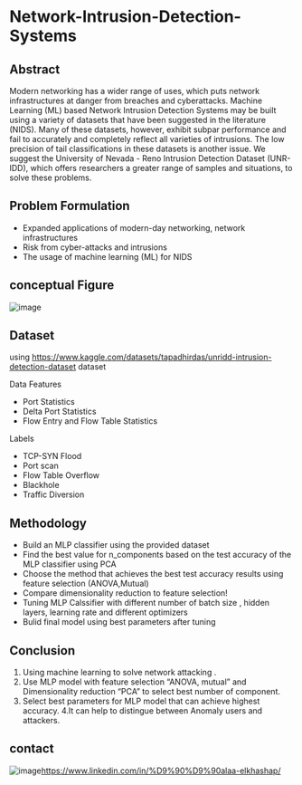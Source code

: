 # Network-Intrusion-Detection-Systems

## Abstract

Modern networking has a wider range of uses, which puts network infrastructures at danger from breaches and cyberattacks. Machine Learning (ML) based Network Intrusion Detection Systems may be built using a variety of datasets that have been suggested in the literature (NIDS). Many of these datasets, however, exhibit subpar performance and fail to accurately and completely reflect all varieties of intrusions. The low precision of tail classifications in these datasets is another issue. We suggest the University of Nevada - Reno Intrusion Detection Dataset (UNR-IDD), which offers researchers a greater range of samples and situations, to solve these problems.

## Problem Formulation
* Expanded applications of modern-day networking, 
network infrastructures 
* Risk from cyber-attacks and intrusions
* The usage of machine learning (ML) for NIDS 

##  conceptual Figure

![image](https://user-images.githubusercontent.com/60587913/209298757-63782cde-46d6-49c6-af4c-4eb312e33120.png)

## Dataset
using https://www.kaggle.com/datasets/tapadhirdas/unridd-intrusion-detection-dataset dataset

Data Features

* Port Statistics
* Delta Port Statistics
* Flow Entry and Flow Table Statistics

Labels

* TCP-SYN Flood
* Port scan
* Flow Table Overflow
* Blackhole
* Traffic Diversion

## Methodology
* Build an MLP classifier using the provided dataset 
* Find the best value for n_components based on the test accuracy of the MLP classifier using PCA
* Choose the method that achieves the best test accuracy results using feature selection (ANOVA,Mutual)
*  Compare dimensionality reduction to feature selection!
* Tuning MLP Calssifier with different number of batch size , hidden layers, learning rate and different optimizers
* Bulid final model using best parameters after tuning

## Conclusion
1. Using machine learning to solve network attacking .
2. Use MLP model with feature selection “ANOVA, mutual” and Dimensionality reduction “PCA” to select best  number of component.
3. Select best parameters for MLP model that can achieve highest accuracy.
4.It can help to distingue between Anomaly users and attackers.


## contact 
![image](https://user-images.githubusercontent.com/60587913/209285099-911ab4b9-604a-45e5-8c96-ce618df56870.png)https://www.linkedin.com/in/%D9%90%D9%90alaa-elkhashap/





